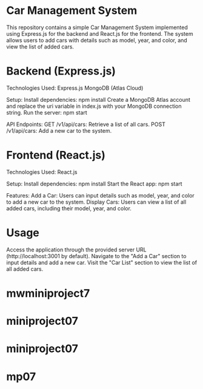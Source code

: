 # Car Management System

This repository contains a simple Car Management System implemented using Express.js for the backend and React.js for the frontend. The system allows users to add cars with details such as model, year, and color, and view the list of added cars.

# Backend (Express.js)

Technologies Used:
Express.js
MongoDB (Atlas Cloud)

Setup:
Install dependencies: npm install
Create a MongoDB Atlas account and replace the uri variable in index.js with your MongoDB connection string.
Run the server: npm start

API Endpoints:
GET /v1/api/cars: Retrieve a list of all cars.
POST /v1/api/cars: Add a new car to the system.

# Frontend (React.js)

Technologies Used:
React.js

Setup:
Install dependencies: npm install
Start the React app: npm start

Features:
Add a Car: Users can input details such as model, year, and color to add a new car to the system.
Display Cars: Users can view a list of all added cars, including their model, year, and color.

# Usage

Access the application through the provided server URL (http://localhost:3001 by default).
Navigate to the "Add a Car" section to input details and add a new car.
Visit the "Car List" section to view the list of all added cars.



# mwminiproject7
# miniproject07
# miniproject07
# mp07

